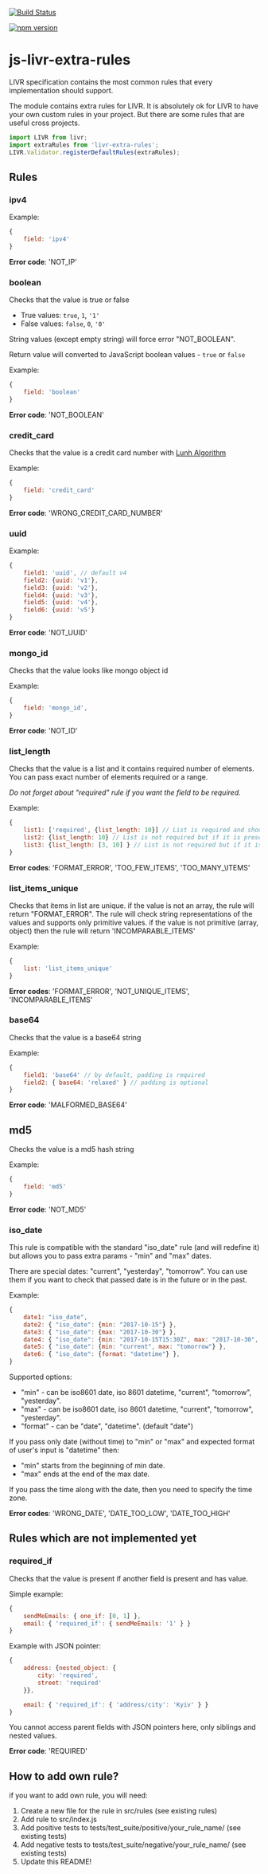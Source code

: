 [![Build Status](https://travis-ci.org/koorchik/js-livr-extra-rules.svg?branch=master)](https://travis-ci.org/koorchik/js-livr-extra-rules)

[![npm version](https://badge.fury.io/js/livr-extra-rules.svg)](https://badge.fury.io/js/livr-extra-rules)

# js-livr-extra-rules

LIVR specification contains the most common rules that every implementation should support.

The module contains extra rules for LIVR. It is absolutely ok for LIVR to have your own custom rules in your project. But there are some rules that are useful cross projects.


```js
import LIVR from livr;
import extraRules from 'livr-extra-rules';
LIVR.Validator.registerDefaultRules(extraRules);
```

## Rules

### ipv4

Example:

```js
{
    field: 'ipv4'
}
```

**Error code**: 'NOT_IP'

### boolean

Checks that the value is true or false

* True values: `true`, `1`, `'1'`
* False values: `false`, `0`, `'0'`

String values (except empty string) will force error "NOT_BOOLEAN".

Return value will converted to JavaScript boolean values - `true` or `false`

Example:

```js
{
    field: 'boolean'
}
```

**Error code**: 'NOT_BOOLEAN'

### credit_card

Checks that the value is a credit card number with [Lunh Algorithm](https://en.wikipedia.org/wiki/Luhn_algorithm)

Example:

```js
{
    field: 'credit_card'
}
```

**Error code**: 'WRONG\_CREDIT\_CARD\_NUMBER'

### uuid

Example:

```js
{
    field1: 'uuid', // default v4
    field2: {uuid: 'v1'},
    field3: {uuid: 'v2'},
    field4: {uuid: 'v3'},
    field5: {uuid: 'v4'},
    field6: {uuid: 'v5'}
}
```

**Error code**: 'NOT_UUID'

### mongo_id

Checks that the value looks like mongo object id

Example:

```js
{
    field: 'mongo_id',  
}
```

**Error code**: 'NOT_ID'

### list_length

Checks that the value is a list and it contains required number of elements.
You can pass exact number of elements required or a range.

*Do not forget about "required" rule if you want the field to be required.*

Example:

```js
{
    list1: ['required', {list_length: 10}] // List is required and should contain exactly 10 items,
    list2: {list_length: 10} // List is not required but if it is present, it should contain exactly 10 items   
    list3: {list_length: [3, 10] } // List is not required but if it is present, it should has from 3 to 10 items   
}
```

**Error codes**: 'FORMAT\_ERROR', 'TOO\_FEW\_ITEMS', 'TOO\_MANY_\ITEMS'

### list\_items\_unique

Checks that items in list are unique. if the value is not an array, the rule will return "FORMAT\_ERROR". The rule will check string representations of the values and supports only primitive values. if the value is not primitive (array, object) then the rule will return 'INCOMPARABLE\_ITEMS'

Example:

```js
{
    list: 'list_items_unique'    
}
```

**Error codes**: 'FORMAT\_ERROR', 'NOT\_UNIQUE\_ITEMS', 'INCOMPARABLE\_ITEMS'

### base64

Checks that the value is a base64 string

Example:

```js
{
    field1: 'base64' // by default, padding is required
    field2: { base64: 'relaxed' } // padding is optional
}
```

**Error code**: 'MALFORMED_BASE64'

## md5

Checks the value is a md5 hash string

Example:

```js
{
    field: 'md5'
}
```

**Error code**: 'NOT_MD5'

### iso\_date

This rule is compatible with the standard "iso\_date" rule (and will redefine it) but allows you to pass extra params - "min" and "max" dates.

There are special dates: "current", "yesterday", "tomorrow".  You can use them if you want to check that passed date is in the future or in the past.

Example:

```js
{
    date1: "iso_date",
    date2: { "iso_date": {min: "2017-10-15"} },
    date3: { "iso_date": {max: "2017-10-30"} },
    date4: { "iso_date": {min: "2017-10-15T15:30Z", max: "2017-10-30", format: "datetime"} },
    date5: { "iso_date": {min: "current", max: "tomorrow"} },
    date6: { "iso_date": {format: "datetime"} },
}
```

Supported options:

* "min" - can be iso8601 date, iso 8601 datetime, "current", "tomorrow", "yesterday".
* "max" - can be iso8601 date, iso 8601 datetime, "current", "tomorrow", "yesterday".
* "format" - can be "date", "datetime". (default "date")

If you pass only date (without time) to "min" or "max" and expected format of user's input is  "datetime" then:

* "min" starts from the beginning of min date.
* "max" ends at the end of the max date.

If you pass the time along with the date, then you need to specify the time zone. 

**Error codes**:  'WRONG\_DATE', 'DATE\_TOO\_LOW', 'DATE\_TOO\_HIGH'

## Rules which are not implemented yet

### required_if

Checks that the value is present if another field is present and has value.

Simple example:

```js
{
    sendMeEmails: { one_if: [0, 1] },
    email: { 'required_if': { sendMeEmails: '1' } }
}
```

Example with JSON pointer:

```js
{
    address: {nested_object: {
        city: 'required',
        street: 'required'  
    }},

    email: { 'required_if': { 'address/city': 'Kyiv' } }
}
```

You cannot access parent fields with JSON pointers here, only siblings and nested values.

**Error code**: 'REQUIRED'

## How to add own rule?

if you want to add own rule, you will need:

1. Create a new file for the rule in src/rules (see existing rules)
2. Add rule to src/index.js
3. Add positive tests to tests/test_suite/positive/your\_rule\_name/ (see existing tests)
4. Add negative tests to tests/test_suite/negative/your\_rule\_name/ (see existing tests)
5. Update this README!
